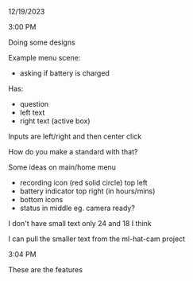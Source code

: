 12/19/2023

3:00 PM

Doing some designs

Example menu scene:

- asking if battery is charged

Has:

- question
- left text
- right text (active box)

Inputs are left/right and then center click

How do you make a standard with that?

Some ideas on main/home menu

- recording icon (red solid circle) top left
- battery indicator top right (in hours/mins)
- bottom icons
- status in middle eg. camera ready?

I don't have small text only 24 and 18 I think

I can pull the smaller text from the ml-hat-cam project

3:04 PM

These are the features

